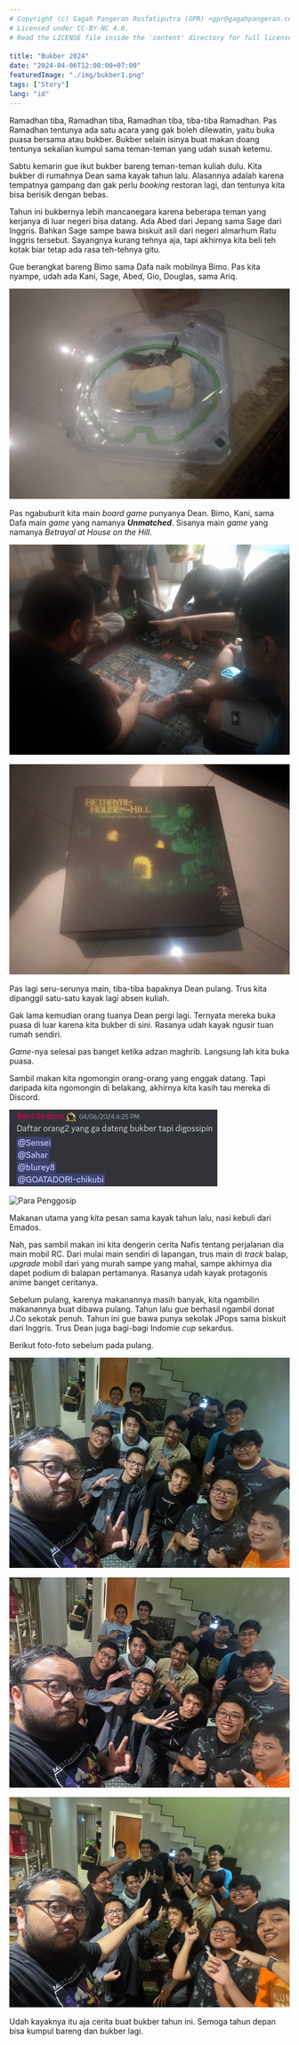```yaml
---
# Copyright (c) Gagah Pangeran Rosfatiputra (GPR) <gpr@gagahpangeran.com>.
# Licensed under CC-BY-NC 4.0.
# Read the LICENSE file inside the 'content' directory for full license text.

title: "Bukber 2024"
date: "2024-04-06T12:00:00+07:00"
featuredImage: "./img/bukber1.png"
tags: ["Story"]
lang: "id"
---
```


Ramadhan tiba, Ramadhan tiba, Ramadhan tiba, tiba-tiba Ramadhan. Pas Ramadhan
tentunya ada satu acara yang gak boleh dilewatin, yaitu buka puasa bersama atau
bukber. Bukber selain isinya buat makan doang tentunya sekalian kumpul sama
teman-teman yang udah susah ketemu.

<!-- excerpt -->

Sabtu kemarin gue ikut bukber bareng teman-teman kuliah dulu. Kita bukber di
rumahnya Dean sama kayak tahun lalu. Alasannya adalah karena tempatnya gampang
dan gak perlu _booking_ restoran lagi, dan tentunya kita bisa berisik dengan
bebas.

Tahun ini bukbernya lebih mancanegara karena beberapa teman yang kerjanya di
luar negeri bisa datang. Ada Abed dari Jepang sama Sage dari Inggris. Bahkan
Sage sampe bawa biskuit asli dari negeri almarhum Ratu Inggris tersebut.
Sayangnya kurang tehnya aja, tapi akhirnya kita beli teh kotak biar tetap ada
rasa teh-tehnya gitu.

Gue berangkat bareng Bimo sama Dafa naik mobilnya Bimo. Pas kita nyampe, udah
ada Kani, Sage, Abed, Gio, Douglas, sama Ariq.

![Arena Beyblade](./img/beyblade.png "Kani bawa arena Beyblade")

Pas ngabuburit kita main _board game_ punyanya Dean. Bimo, Kani, sama Dafa main
_game_ yang namanya _**Unmatched**_. Sisanya main _game_ yang namanya _Betrayal
at House on the Hill_.

![Unmatched Player](./img/unmatched.png "Bermain Unmatched")

![Betrayal at House on the Hill](./img/house.png "Game ini namanya panjang sekali")

Pas lagi seru-serunya main, tiba-tiba bapaknya Dean pulang. Trus kita dipanggil
satu-satu kayak lagi absen kuliah.

Gak lama kemudian orang tuanya Dean pergi lagi. Ternyata mereka buka puasa di
luar karena kita bukber di sini. Rasanya udah kayak ngusir tuan rumah sendiri.

_Game_-nya selesai pas banget ketika adzan maghrib. Langsung lah kita buka
puasa.

Sambil makan kita ngomongin orang-orang yang enggak datang. Tapi daripada kita
ngomongin di belakang, akhirnya kita kasih tau mereka di Discord.

![Discord Chat](./img/discord.png "Pemberitahuan Gosip")

![Para Penggosip](./img/penggosip.jpg "Para Penggosip Handal")

Makanan utama yang kita pesan sama kayak tahun lalu, nasi kebuli dari Emados.

Nah, pas sambil makan ini kita dengerin cerita Nafis tentang perjalanan dia main
mobil RC. Dari mulai main sendiri di lapangan, trus main di _track_ balap,
_upgrade_ mobil dari yang murah sampe yang mahal, sampe akhirnya dia dapet
podium di balapan pertamanya. Rasanya udah kayak protagonis anime banget
ceritanya.

Sebelum pulang, karenya makanannya masih banyak, kita ngambilin makanannya buat
dibawa pulang. Tahun lalu gue berhasil ngambil donat J.Co sekotak penuh. Tahun
ini gue bawa punya sekolak JPops sama biskuit dari Inggris. Trus Dean juga
bagi-bagi Indomie _cup_ sekardus.

Berikut foto-foto sebelum pada pulang.

![Foto Bareng 1](./img/bukber1.png "Wajah-wajah bahagia")

![Foto Bareng 2](./img/bukber2.png "Tangan 5 jari agar tidak mengandung unsur politik")

![Foto Bareng 3](./img/bukber3.png "Menunjuk Nafis sang anime protagonis")

Udah kayaknya itu aja cerita buat bukber tahun ini. Semoga tahun depan bisa
kumpul bareng dan bukber lagi.
